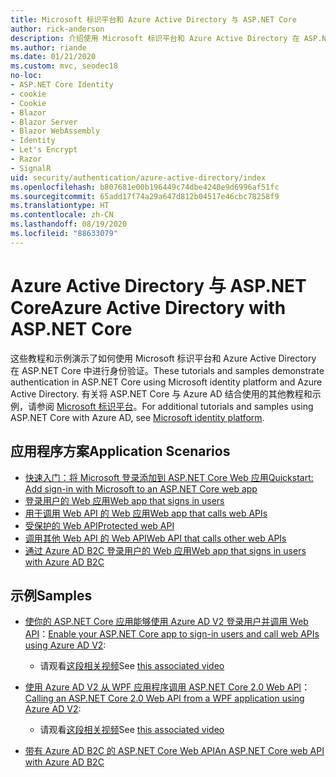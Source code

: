 ```yaml
---
title: Microsoft 标识平台和 Azure Active Directory 与 ASP.NET Core
author: rick-anderson
description: 介绍使用 Microsoft 标识平台和 Azure Active Directory 在 ASP.NET Core 对 Web 应用和 API 进行身份验证的相关主题。
ms.author: riande
ms.date: 01/21/2020
ms.custom: mvc, seodec18
no-loc:
- ASP.NET Core Identity
- cookie
- Cookie
- Blazor
- Blazor Server
- Blazor WebAssembly
- Identity
- Let's Encrypt
- Razor
- SignalR
uid: security/authentication/azure-active-directory/index
ms.openlocfilehash: b807681e00b196449c74dbe4240e9d6996af51fc
ms.sourcegitcommit: 65add17f74a29a647d812b04517e46cbc78258f9
ms.translationtype: HT
ms.contentlocale: zh-CN
ms.lasthandoff: 08/19/2020
ms.locfileid: "88633079"
---
```

# <a name="azure-active-directory-with-aspnet-core"></a><span data-ttu-id="77f86-103">Azure Active Directory 与 ASP.NET Core</span><span class="sxs-lookup"><span data-stu-id="77f86-103">Azure Active Directory with ASP.NET Core</span></span>

<span data-ttu-id="77f86-104">这些教程和示例演示了如何使用 Microsoft 标识平台和 Azure Active Directory 在 ASP.NET Core 中进行身份验证。</span><span class="sxs-lookup"><span data-stu-id="77f86-104">These tutorials and samples demonstrate authentication in ASP.NET Core using Microsoft identity platform and Azure Active Directory.</span></span> <span data-ttu-id="77f86-105">有关将 ASP.NET Core 与 Azure AD 结合使用的其他教程和示例，请参阅 [Microsoft 标识平台](/azure/active-directory/develop/)。</span><span class="sxs-lookup"><span data-stu-id="77f86-105">For additional tutorials and samples using ASP.NET Core with Azure AD, see [Microsoft identity platform](/azure/active-directory/develop/).</span></span>

## <a name="application-scenarios"></a><span data-ttu-id="77f86-106">应用程序方案</span><span class="sxs-lookup"><span data-stu-id="77f86-106">Application Scenarios</span></span>

* [<span data-ttu-id="77f86-107">快速入门：将 Microsoft 登录添加到 ASP.NET Core Web 应用</span><span class="sxs-lookup"><span data-stu-id="77f86-107">Quickstart: Add sign-in with Microsoft to an ASP.NET Core web app</span></span>](/azure/active-directory/develop/quickstart-v2-aspnet-core-webapp)
* [<span data-ttu-id="77f86-108">登录用户的 Web 应用</span><span class="sxs-lookup"><span data-stu-id="77f86-108">Web app that signs in users</span></span>](/azure/active-directory/develop/scenario-web-app-sign-user-overview?tabs=aspnetcore)
* [<span data-ttu-id="77f86-109">用于调用 Web API 的 Web 应用</span><span class="sxs-lookup"><span data-stu-id="77f86-109">Web app that calls web APIs</span></span>](/azure/active-directory/develop/scenario-web-app-call-api-overview)
* [<span data-ttu-id="77f86-110">受保护的 Web API</span><span class="sxs-lookup"><span data-stu-id="77f86-110">Protected web API</span></span>](/azure/active-directory/develop/scenario-protected-web-api-overview)
* [<span data-ttu-id="77f86-111">调用其他 Web API 的 Web API</span><span class="sxs-lookup"><span data-stu-id="77f86-111">Web API that calls other web APIs</span></span>](/azure/active-directory/develop/scenario-web-api-call-api-overview)
* [<span data-ttu-id="77f86-112">通过 Azure AD B2C 登录用户的 Web 应用</span><span class="sxs-lookup"><span data-stu-id="77f86-112">Web app that signs in users with Azure AD B2C</span></span>](xref:security/authentication/azure-ad-b2c)

## <a name="samples"></a><span data-ttu-id="77f86-113">示例</span><span class="sxs-lookup"><span data-stu-id="77f86-113">Samples</span></span>

* <span data-ttu-id="77f86-114">[使你的 ASP.NET Core 应用能够使用 Azure AD V2 登录用户并调用 Web API](/samples/azure-samples/active-directory-aspnetcore-webapp-openidconnect-v2/enable-webapp-signin/)：</span><span class="sxs-lookup"><span data-stu-id="77f86-114">[Enable your ASP.NET Core app to sign-in users and call web APIs using Azure AD V2](/samples/azure-samples/active-directory-aspnetcore-webapp-openidconnect-v2/enable-webapp-signin/):</span></span> 
  * <span data-ttu-id="77f86-115">请观看[这段相关视频](https://channel9.msdn.com/Events/Build/2018/THR5001)</span><span class="sxs-lookup"><span data-stu-id="77f86-115">See [this associated video](https://channel9.msdn.com/Events/Build/2018/THR5001)</span></span>

* <span data-ttu-id="77f86-116">[使用 Azure AD V2 从 WPF 应用程序调用 ASP.NET Core 2.0 Web API](/samples/azure-samples/active-directory-dotnet-native-aspnetcore-v2/calling-an-aspnet-core-web-api-from-a-wpf-application-using-azure-ad-v2/)：</span><span class="sxs-lookup"><span data-stu-id="77f86-116">[Calling an ASP.NET Core 2.0 Web API from a WPF application using Azure AD V2](/samples/azure-samples/active-directory-dotnet-native-aspnetcore-v2/calling-an-aspnet-core-web-api-from-a-wpf-application-using-azure-ad-v2/):</span></span> 
  * <span data-ttu-id="77f86-117">请观看[这段相关视频](https://channel9.msdn.com/Events/Build/2018/THR5000)</span><span class="sxs-lookup"><span data-stu-id="77f86-117">See [this associated video](https://channel9.msdn.com/Events/Build/2018/THR5000)</span></span>

* [<span data-ttu-id="77f86-118">带有 Azure AD B2C 的 ASP.NET Core Web API</span><span class="sxs-lookup"><span data-stu-id="77f86-118">An ASP.NET Core web API with Azure AD B2C</span></span>](https://azure.microsoft.com/resources/samples/active-directory-b2c-dotnetcore-webapi/)
